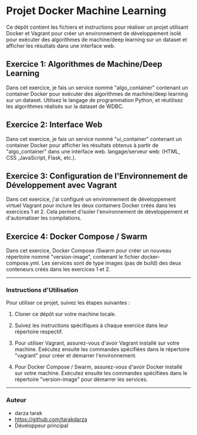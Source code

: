 # Projet Docker Machine Learning

Ce dépôt contient les fichiers et instructions pour réaliser un projet utilisant Docker et Vagrant pour créer un environnement de développement isolé pour exécuter des algorithmes de machine/deep learning sur un dataset et afficher les résultats dans une interface web.

## Exercice 1: Algorithmes de Machine/Deep Learning

Dans cet exercice, je fais un  service nommé "algo_container" contenant un container Docker pour exécuter des algorithmes de machine/deep learning sur un dataset. Utilisez le langage de programmation Python, et réutilisez les algorithmes réalisés sur la dataset de WDBC.

## Exercice 2: Interface Web

Dans cet exercice, je fais un service nommé "ui_container" contenant un container Docker pour afficher les résultats obtenus à partir de "algo_container" dans une interface web. langage/serveur web: (HTML, CSS ,JavaScript, Flask, etc.).

## Exercice 3: Configuration de l'Environnement de Développement avec Vagrant

Dans cet exercice, j'ai configuré un environnement de développement virtuel Vagrant pour inclure les deux containers Docker créés dans les exercices 1 et 2. Cela permet d'isoler l'environnement de développement et d'automatiser les compilations.

## Exercice 4: Docker Compose / Swarm

Dans cet exercice, Docker Compose /Swarm  pour créer un nouveau répertoire nommé "version-image", contenant le fichier docker-compose.yml. Les services sont de type images (pas de build) des deux conteneurs créés dans les exercices 1 et 2.

---

### Instructions d'Utilisation

Pour utiliser ce projet, suivez les étapes suivantes :

1. Cloner ce dépôt sur votre machine locale.

2. Suivez les instructions spécifiques à chaque exercice dans leur répertoire respectif.

3. Pour utiliser Vagrant, assurez-vous d'avoir Vagrant installé sur votre machine. Exécutez ensuite les commandes spécifiées dans le répertoire "vagrant" pour créer et démarrer l'environnement.

4. Pour Docker Compose / Swarm, assurez-vous d'avoir Docker installé sur votre machine. Exécutez ensuite les commandes spécifiées dans le répertoire "version-image" pour démarrer les services.

---

### Auteur

- darza tarak
- https://github.com/tarakdarza
- Développeur principal


